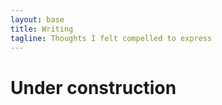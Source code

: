 ```yaml
---
layout: base
title: Writing
tagline: Thoughts I felt compelled to express
---
```

# Under construction
